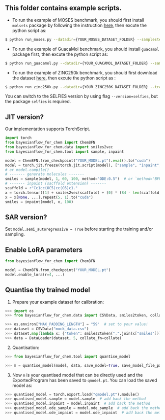 ## This folder contains example scripts.

* To run the example of MOSES benchmark, you should first install `molsets` package by following the instruction [here](https://github.com/molecularsets/moses/blob/master/README.md#manually), then excute the python script as:
```bash
$ python run_moses.py --datadir={YOUR_MOSES_DATASET_FOLDER} --samplestep=100
```

* To run the example of GuacaMol benchmark, you should install `guacamol` package first, then excute the python script as:
```bash
$ python run_guacamol.py --datadir={YOUR_GUACAMOL_DATASET_FOLDER} --samplestep=100
```

* To run the example of ZINC250k benchmark, you should first download the dataset [here](https://github.com/SeulLee05/MOOD/blob/main/data/zinc250k.csv), then excute the python script as :
```bash
$ python run_zinc250k.py --datadir={YOUR_ZINC250K_DATASET_FOLDER} --train_mode={normal,sar} --target={parp1,fa7,5ht1b,braf,jak2} --samplestep=1000
```

You can switch to the SELFIES version by using flag `--version=selfies`, but the package `selfies` is required.


## JIT version?

Our implementation supports TorchScript.
```python
import torch
from bayesianflow_for_chem import ChemBFN
from bayesianflow_for_chem.data import smiles2vec
from bayesianflow_for_chem.tool import sample, inpaint

model = ChemBFN.from_checkpoint("YOUR_MODEL.pt").eval().to("cuda")
model = torch.jit.freeze(torch.jit.script(model), ["sample", "inpaint", "ode_sample", "ode_inpaint"])
# or model.compile()
# ------- generate molecules -------
smiles = sample(model, 1, 60, 100, method="ODE:0.5")  # or `method="BFN"`
# ------- inpaint (sacffold extension) -------
scaffold = r"Cc1cc(OC5)cc(C6)c1."
x = torch.tensor([1] + smiles2vec(scaffold) + [0] * (84 - len(scaffold)), dtype=torch.long)
x = x[None, ...].repeat(5, 1).to("cuda")
smiles = inpaint(model, x, 100)
```

## SAR version?

Set `model.semi_autoregressive = True` before starting the training and/or sampling.

## Enable LoRA parameters

```python
from bayesianflow_for_chem import ChemBFN

model = ChemBFN.from_checkpoint("YOUR_MODEL.pt")
model.enable_lora(r=4, ...)
```

## Quantise thy trained model

1. Prepare your example dataset for calibration:
```python
>>> import os
>>> from bayesianflow_for_chem.data import CSVData, smiles2token, collate

>>> os.environ["MAX_PADDING_LENGTH"] = "59"  # set to your value!
>>> dataset = CSVData("mock_data.csv")
>>> dataset.map(lambda x: {"token": smiles2token(".".join(x["smiles"]))})
>>> data = DataLoader(dataset, 5, collate_fn=collate)
```

2. Quantisation:
```python
>>> from bayesianflow_for_chem.tool import quantise_model

>>> m = quantise_model(model, data, save_model=True, save_model_file_path="qmodel.pt")
```

3. Now `m` is your quantised model that can be directly used and the ExportedProgram has been saved to `qmodel.pt`. You can load the saved model as:
```python
>>> quantised_model = torch.export.load("qmodel.pt").module()
>>> quantised_model.sample = model.sample  # add back the method
>>> quantised_model.inpaint = model.inpaint  # add back the method
>>> quantised_model.ode_sample = model.ode_sample  # add back the method
>>> quantised_model.ode_inpaint = model.ode_inpaint  # add back the method
```

